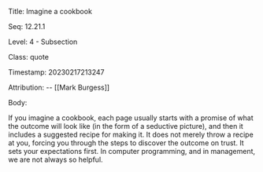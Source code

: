 Title:  Imagine a cookbook

Seq:    12.21.1

Level:  4 - Subsection

Class:  quote

Timestamp: 20230217213247

Attribution: -- [[Mark Burgess]]

Body:

If you imagine a cookbook, each page usually starts with a promise of what the outcome will look like (in the form of a seductive picture), and then it includes a suggested recipe for making it. It does not merely throw a recipe at you, forcing you through the steps to discover the outcome on trust. It sets your expectations first. In computer programming, and in management, we are not always so helpful.

